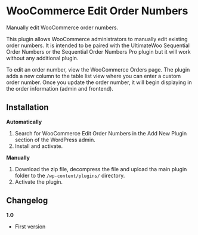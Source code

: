 # WooCommerce Edit Order Numbers

Manually edit WooCommerce order numbers.

This plugin allows WooCommerce administrators to manually edit existing order numbers. It is intended to be paired with the UltimateWoo Sequential Order Numbers or the Sequential Order Numbers Pro plugin but it will work without any additional plugin.

To edit an order number, view the WooCommerce Orders page. The plugin adds a new column to the table list view where you can enter a custom order number. Once you update the order number, it will begin displaying in the order information (admin and frontend).

## Installation ##

__Automatically__

1. Search for WooCommerce Edit Order Numbers in the Add New Plugin section of the WordPress admin.
2. Install and activate.

__Manually__

1. Download the zip file, decompress the file and upload tha main plugin folder to the `/wp-content/plugins/` directory.
2. Activate the plugin.

## Changelog ##

__1.0__
* First version